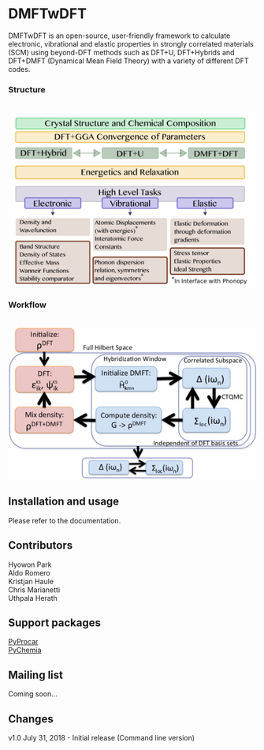 DMFTwDFT
===========

DMFTwDFT is an open-source, user-friendly framework to calculate electronic, vibrational and elastic properties in strongly
correlated materials (SCM) using beyond-DFT methods such as DFT+U, DFT+Hybrids and DFT+DMFT (Dynamical Mean Field Theory) with a variety of different DFT codes.

### Structure <br /> <br />
![](web/summary.png)

### Workflow <br /> <br />
![](web/steps.png)



Installation and usage
----------------------

Please refer to the documentation. 

Contributors
------------
Hyowon Park <br />
Aldo Romero <br />
Kristjan Haule <br />
Chris Marianetti <br />
Uthpala Herath <br />

Support packages
----------------
[PyProcar](https://github.com/uthpalah/PyProcar)
<br />
[PyChemia](https://github.com/MaterialsDiscovery/PyChemia)


Mailing list
--------------
Coming soon...


Changes
-------
v1.0 July 31, 2018 - Initial release (Command line version)



	
